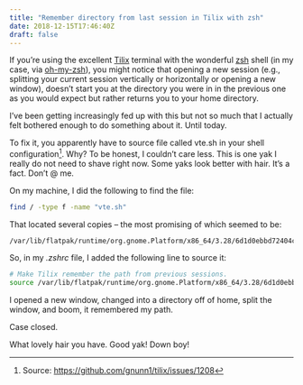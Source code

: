 ```yaml
---
title: "Remember directory from last session in Tilix with zsh"
date: 2018-12-15T17:46:40Z
draft: false
---
```


If you’re using the excellent [Tilix](https://gnunn1.github.io/tilix-web/) terminal with the wonderful [zsh](http://www.zsh.org/) shell (in my case, via [oh-my-zsh](https://github.com/robbyrussell/oh-my-zsh)), you might notice that opening a new session (e.g., splitting your current session vertically or horizontally or opening a new window), doesn’t start you at the directory you were in in the previous one as you would expect but rather returns you to your home directory.

I’ve been getting increasingly fed up with this but not so much that I actually felt bothered enough to do something about it. Until today.

To fix it, you apparently have to source file called vte.sh in your shell configuration[^1]. Why? To be honest, I couldn’t care less. This is one yak I really do not need to shave right now. Some yaks look better with hair. It’s a fact. Don’t @ me.

On my machine, I did the following to find the file:

```bash
find / -type f -name "vte.sh"
```

That located several copies – the most promising of which seemed to be:

```
/var/lib/flatpak/runtime/org.gnome.Platform/x86_64/3.28/6d1d0ebbd72404c61d109307eb2240542b7ad82608bc6428bba6f3eebcfc8bf3/files/etc/profile.d/vte.sh
```

So, in my _.zshrc_ file, I added the following line to source it:

```bash
# Make Tilix remember the path from previous sessions.
source /var/lib/flatpak/runtime/org.gnome.Platform/x86_64/3.28/6d1d0ebbd72404c61d109307eb2240542b7ad82608bc6428bba6f3eebcfc8bf3/files/etc/profile.d/vte.sh
```

I opened a new window, changed into a directory off of home, split the window, and boom, it remembered my path.

Case closed.

What lovely hair you have. Good yak! Down boy!

[^1]: Source: https://github.com/gnunn1/tilix/issues/1208
